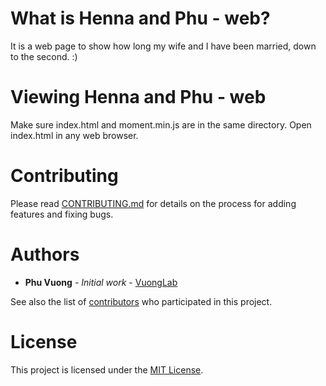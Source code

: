 # What is Henna and Phu - web?

It is a web page to show how long my wife and I have been married, down to the second. :)

# Viewing Henna and Phu - web

Make sure index.html and moment.min.js are in the same directory. Open index.html in any web browser.

# Contributing

Please read [CONTRIBUTING.md](CONTRIBUTING.md) for details on the process for adding features and fixing bugs.

# Authors

* **Phu Vuong** - *Initial work* - [VuongLab](https://github.com/VuongLab)

See also the list of [contributors](https://github.com/vuonglab/henna-and-phu-web/contributors) who participated in this project.

# License

This project is licensed under the [MIT License](LICENSE).
